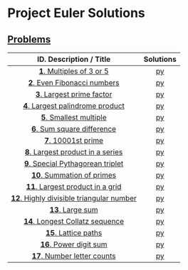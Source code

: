 # Project Euler Solutions
## [Problems](https://projecteuler.net/archives)
| **ID**. Description / Title | Solutions |
| :---------------------: | :-------: |
| [**1**. Multiples of 3 or 5](https://projecteuler.net/problem=1)                                 | [py](https://github.com/e1630m/project-euler/blob/main/py/p0001.py) |
| [**2**. Even Fibonacci numbers](https://projecteuler.net/problem=2)                              | [py](https://github.com/e1630m/project-euler/blob/main/py/p0002.py) |
| [**3**. Largest prime factor](https://projecteuler.net/problem=3)                                | [py](https://github.com/e1630m/project-euler/blob/main/py/p0003.py) |
| [**4**. Largest palindrome product](https://projecteuler.net/problem=4)                          | [py](https://github.com/e1630m/project-euler/blob/main/py/p0004.py) |
| [**5**. Smallest multiple](https://projecteuler.net/problem=5)                                   | [py](https://github.com/e1630m/project-euler/blob/main/py/p0005.py) |
| [**6**. Sum square difference](https://projecteuler.net/problem=6)                               | [py](https://github.com/e1630m/project-euler/blob/main/py/p0006.py) |
| [**7**. 10001st prime](https://projecteuler.net/problem=7)                                       | [py](https://github.com/e1630m/project-euler/blob/main/py/p0007.py) |
| [**8**. Largest product in a series](https://projecteuler.net/problem=8)                         | [py](https://github.com/e1630m/project-euler/blob/main/py/p0008.py) |
| [**9**. Special Pythagorean triplet](https://projecteuler.net/problem=9)                         | [py](https://github.com/e1630m/project-euler/blob/main/py/p0009.py) |
| [**10**. Summation of primes](https://projecteuler.net/problem=10)                               | [py](https://github.com/e1630m/project-euler/blob/main/py/p0010.py) |
| [**11**. Largest product in a grid](https://projecteuler.net/problem=11)                         | [py](https://github.com/e1630m/project-euler/blob/main/py/p0011.py) |
| [**12**. Highly divisible triangular number](https://projecteuler.net/problem=12)                | [py](https://github.com/e1630m/project-euler/blob/main/py/p0012.py) |
| [**13**. Large sum](https://projecteuler.net/problem=13)                                         | [py](https://github.com/e1630m/project-euler/blob/main/py/p0013.py) |
| [**14**. Longest Collatz sequence](https://projecteuler.net/problem=14)                          | [py](https://github.com/e1630m/project-euler/blob/main/py/p0014.py) |
| [**15**. Lattice paths](https://projecteuler.net/problem=15)                                     | [py](https://github.com/e1630m/project-euler/blob/main/py/p0015.py) |
| [**16**. Power digit sum](https://projecteuler.net/problem=16)                                   | [py](https://github.com/e1630m/project-euler/blob/main/py/p0016.py) |
| [**17**. Number letter counts](https://projecteuler.net/problem=17)                              | [py](https://github.com/e1630m/project-euler/blob/main/py/p0017.py) |
